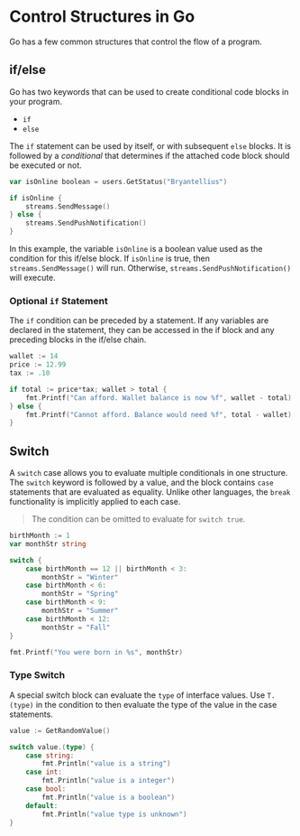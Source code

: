 # Control Structures in Go

Go has a few common structures that control the flow of a program.

## if/else

Go has two keywords that can be used to create conditional code blocks in your program.

- `if`
- `else`

The `if` statement can be used by itself, or with subsequent `else` blocks. It is followed by a _conditional_ that determines if the attached code block should be executed or not.

```go
var isOnline boolean = users.GetStatus("Bryantellius")

if isOnline {
    streams.SendMessage()
} else {
    streams.SendPushNotification()
}
```

In this example, the variable `isOnline` is a boolean value used as the condition for this if/else block. If `isOnline` is true, then `streams.SendMessage()` will run. Otherwise, `streams.SendPushNotification()` will execute.

### Optional `if` Statement

The `if` condition can be preceded by a statement. If any variables are declared in the statement, they can be accessed in the if block and any preceding blocks in the if/else chain.

```go
wallet := 14
price := 12.99
tax := .10

if total := price*tax; wallet > total {
    fmt.Printf("Can afford. Wallet balance is now %f", wallet - total)
} else {
    fmt.Printf("Cannot afford. Balance would need %f", total - wallet)
}
```

## Switch

A `switch` case allows you to evaluate multiple conditionals in one structure. The `switch` keyword is followed by a value, and the block contains `case` statements that are evaluated as equality. Unlike other languages, the `break` functionality is implicitly applied to each case.

> The condition can be omitted to evaluate for `switch true`.

```go
birthMonth := 1
var monthStr string

switch {
    case birthMonth == 12 || birthMonth < 3:
        monthStr = "Winter"
    case birthMonth < 6:
        monthStr = "Spring"
    case birthMonth < 9:
        monthStr = "Summer"
    case birthMonth < 12:
        monthStr = "Fall"
}

fmt.Printf("You were born in %s", monthStr)
```

### Type Switch

A special switch block can evaluate the `type` of interface values. Use `T.(type)` in the condition to then evaluate the type of the value in the case statements.

```go
value := GetRandomValue()

switch value.(type) {
    case string:
        fmt.Println("value is a string")
    case int:
        fmt.Println("value is a integer")
    case bool:
        fmt.Println("value is a boolean")
    default:
        fmt.Println("value type is unknown")
}
```
